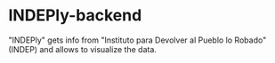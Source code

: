 # INDEPly-backend

"INDEPly" gets info from "Instituto para Devolver al Pueblo lo Robado" (INDEP) and allows to visualize the data.
